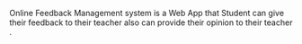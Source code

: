 Online Feedback Management system is a Web App that Student can give their feedback to their teacher also can provide their opinion to their teacher .

